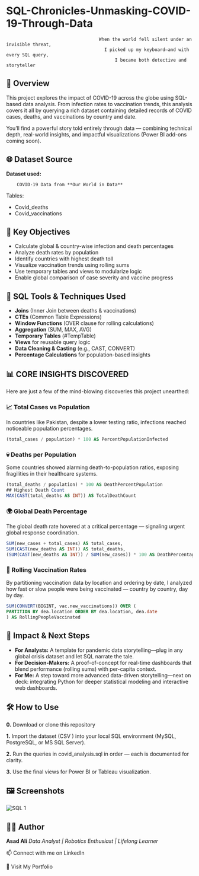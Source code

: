 # SQL-Chronicles-Unmasking-COVID-19-Through-Data
                                       When the world fell silent under an invisible threat,
                                         I picked up my keyboard—and with every SQL query, 
                                             I became both detective and storyteller
## 🧠 Overview
This project explores the impact of COVID-19 across the globe using SQL-based data analysis. From infection rates to vaccination trends, this analysis covers it all by querying a rich dataset containing detailed records of COVID cases, deaths, and vaccinations by country and date.

You’ll find a powerful story told entirely through data — combining technical depth, real-world insights, and impactful visualizations (Power BI add-ons coming soon).
## 🌐 Dataset Source
**Dataset used:**

        COVID-19 Data from **Our World in Data**
Tables:
- Covid_deaths
- Covid_vaccinations

## 🎯 Key Objectives
- Calculate global & country-wise infection and death percentages
- Analyze death rates by population
- Identify countries with highest death toll
- Visualize vaccination trends using rolling sums
- Use temporary tables and views to modularize logic
- Enable global comparison of case severity and vaccine progress

## 🧰 SQL Tools & Techniques Used
- **Joins** (Inner Join between deaths & vaccinations)
- **CTEs** (Common Table Expressions)
- **Window Functions** (OVER clause for rolling calculations)
- **Aggregation** (SUM, MAX, AVG)
- **Temporary Tables** (#TempTable)
- **Views** for reusable query logic
- **Data Cleaning & Casting** (e.g., CAST, CONVERT)
- **Percentage Calculations** for population-based insights

## 📊 CORE INSIGHTS DISCOVERED
Here are just a few of the mind-blowing discoveries this project unearthed:
### 📈 Total Cases vs Population
In countries like Pakistan, despite a lower testing ratio, infections reached noticeable population percentages.
``` sql
(total_cases / population) * 100 AS PercentPopulationInfected
```

### 💀 Deaths per Population
Some countries showed alarming death-to-population ratios, exposing fragilities in their healthcare systems.
```sql
(total_deaths / population) * 100 AS DeathPercentPopulation
## Highest Death Count
MAX(CAST(total_deaths AS INT)) AS TotalDeathCount
```
### 🌍 Global Death Percentage
The global death rate hovered at a critical percentage — signaling urgent global response coordination.
```sql
SUM(new_cases + total_cases) AS total_cases,
SUM(CAST(new_deaths AS INT)) AS total_deaths,
(SUM(CAST(new_deaths AS INT)) / SUM(new_cases)) * 100 AS DeathPercentage

```
### 💉 Rolling Vaccination Rates
By partitioning vaccination data by location and ordering by date, I analyzed how fast or slow people were being vaccinated — country by country, day by day.
```sql
SUM(CONVERT(BIGINT, vac.new_vaccinations)) OVER (
PARTITION BY dea.location ORDER BY dea.location, dea.date
) AS RollingPeopleVaccinated
```
## 🤝 Impact & Next Steps
- **For Analysts:** A template for pandemic data storytelling—plug in any global crisis dataset and let SQL narrate the tale.
- **For Decision-Makers:** A proof-of-concept for real-time dashboards that blend performance (rolling sums) with per-capita context.
- **For Me:** A step toward more advanced data-driven storytelling—next on deck: integrating Python for deeper statistical modeling and interactive web dashboards.

## 🛠️ How to Use
**0.** Download or clone this repository

**1.** Import the dataset (CSV ) into your local SQL environment (MySQL, PostgreSQL, or MS SQL Server).

**2.** Run the queries in covid_analysis.sql in order — each is documented for clarity.

**3.** Use the final views for Power BI or Tableau visualization.

## 🖼️ Screenshots

![SQL 1](https://github.com/user-attachments/assets/0cbdb5a2-1007-4574-952c-834ea04f07db)



## 👨‍💻 Author
**Asad Ali**
*Data Analyst | Robotics Enthusiast | Lifelong Learner*

📫 Connect with me on LinkedIn

📁 Visit My Portfolio 


